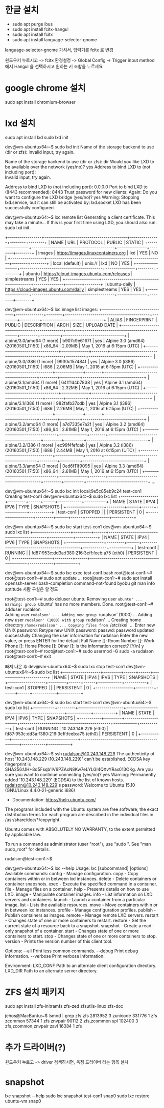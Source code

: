 # 한글 설치
* sudo apt purge ibus
* sudo apt install fcitx-hangul
* sudo apt install fcitx
* sudo apt install language-selector-gnome

language-selector-gnome 가셔서, 입력기를 fcitx 로 변경

윈도우키 누르시고 -> fcitx 환경설정 -> Global Config -> Trigger input method 에서 Hangul 을 선택하시고 원하는 키 조합을 누르세요


# google chrome 설치
sudo apt install chromium-browser

# lxd 설치
sudo apt install lxd
sudo lxd init

dev@vm-ubuntux64:~$ sudo lxd init
Name of the storage backend to use (dir or zfs): 
Invalid input, try again.

Name of the storage backend to use (dir or zfs): dir
Would you like LXD to be available over the network (yes/no)? yes
Address to bind LXD to (not including port):  
Invalid input, try again.

Address to bind LXD to (not including port): 0.0.0.0
Port to bind LXD to (8443 recommended): 8443
Trust password for new clients: 
Again: 
Do you want to configure the LXD bridge (yes/no)? yes
Warning: Stopping lxd.service, but it can still be activated by:
  lxd.socket
LXD has been successfully configured.

dev@vm-ubuntux64:~$ lxc remote list
Generating a client certificate. This may take a minute...
If this is your first time using LXD, you should also run: sudo lxd init

+-----------------+------------------------------------------+---------------+--------+--------+
|      NAME       |                   URL                    |   PROTOCOL    | PUBLIC | STATIC |
+-----------------+------------------------------------------+---------------+--------+--------+
| images          | https://images.linuxcontainers.org       | lxd           | YES    | NO     |
+-----------------+------------------------------------------+---------------+--------+--------+
| local (default) | unix://                                  | lxd           | NO     | YES    |
+-----------------+------------------------------------------+---------------+--------+--------+
| ubuntu          | https://cloud-images.ubuntu.com/releases | simplestreams | YES    | YES    |
+-----------------+------------------------------------------+---------------+--------+--------+
| ubuntu-daily    | https://cloud-images.ubuntu.com/daily    | simplestreams | YES    | YES    |
+-----------------+------------------------------------------+---------------+--------+--------+



dev@vm-ubuntux64:~$ lxc image list images:
+---------------------------------+--------------+--------+-------------------------------------------+---------+----------+-------------------------------+
|              ALIAS              | FINGERPRINT  | PUBLIC |                DESCRIPTION                |  ARCH   |   SIZE   |          UPLOAD DATE          |
+---------------------------------+--------------+--------+-------------------------------------------+---------+----------+-------------------------------+
| alpine/3.0/amd64 (1 more)       | b907c9e6167f | yes    | Alpine 3.0 (amd64) (20160501_17:50)       | x86_64  | 2.09MB   | May 1, 2016 at 6:15pm (UTC)   |
+---------------------------------+--------------+--------+-------------------------------------------+---------+----------+-------------------------------+
| alpine/3.0/i386 (1 more)        | 9930c157484f | yes    | Alpine 3.0 (i386) (20160501_17:50)        | i686    | 2.06MB   | May 1, 2016 at 6:15pm (UTC)   |
+---------------------------------+--------------+--------+-------------------------------------------+---------+----------+-------------------------------+
| alpine/3.1/amd64 (1 more)       | 641f1d4b7838 | yes    | Alpine 3.1 (amd64) (20160501_17:50)       | x86_64  | 2.32MB   | May 1, 2016 at 6:15pm (UTC)   |
+---------------------------------+--------------+--------+-------------------------------------------+---------+----------+-------------------------------+
| alpine/3.1/i386 (1 more)        | 982fafb37cdb | yes    | Alpine 3.1 (i386) (20160501_17:50)        | i686    | 2.26MB   | May 1, 2016 at 6:15pm (UTC)   |
+---------------------------------+--------------+--------+-------------------------------------------+---------+----------+-------------------------------+
| alpine/3.2/amd64 (1 more)       | a7d7335e7a2f | yes    | Alpine 3.2 (amd64) (20160501_17:50)       | x86_64  | 2.61MB   | May 1, 2016 at 6:15pm (UTC)   |
+---------------------------------+--------------+--------+-------------------------------------------+---------+----------+-------------------------------+
| alpine/3.2/i386 (1 more)        | ec99f4fefdab | yes    | Alpine 3.2 (i386) (20160501_17:50)        | i686    | 2.44MB   | May 1, 2016 at 6:15pm (UTC)   |
+---------------------------------+--------------+--------+-------------------------------------------+---------+----------+-------------------------------+
| alpine/3.3/amd64 (1 more)       | 0ed6f11f9095 | yes    | Alpine 3.3 (amd64) (20160501_17:50)       | x86_64  | 2.61MB   | May 1, 2016 at 6:15pm (UTC)   |
+---------------------------------+--------------+--------+-------------------------------------------+---------+----------+-------------------------------+
...


dev@vm-ubuntux64:~$ sudo lxc init local:9e5c85eb9c24 test-con1
Creating test-con1
dev@vm-ubuntux64:~$ sudo lxc list
+-------------------+---------+------+------+------------+-----------+
|       NAME        |  STATE  | IPV4 | IPV6 |    TYPE    | SNAPSHOTS |
+-------------------+---------+------+------+------------+-----------+
| test-con1         | STOPPED |      |      | PERSISTENT | 0         |
+-------------------+---------+------+------+------------+-----------+

dev@vm-ubuntux64:~$ sudo lxc start test-con1
dev@vm-ubuntux64:~$ sudo lxc list
+-------------------+---------+------+----------------------------------------------+------------+-----------+
|       NAME        |  STATE  | IPV4 |                     IPV6                     |    TYPE    | SNAPSHOTS |
+-------------------+---------+------+----------------------------------------------+------------+-----------+
| test-con1         | RUNNING |      | fd87:953c:dd3a:f380:216:3eff:feeb:a75 (eth0) | PERSISTENT | 0         |
+-------------------+---------+------+----------------------------------------------+------------+-----------+

dev@vm-ubuntux64:~$ sudo lxc exec test-con1 bash
root@test-con1:~# 
root@test-con1:~# sudo apt update
...
root@test-con1:~# sudo apt install openssh-server bash-completion command-not-found byobu git man info aptitude
사람 구실은 할 정도

root@test-con1:~# sudo deluser ubuntu
Removing user `ubuntu' ...
Warning: group `ubuntu' has no more members.
Done.
root@test-con1:~# adduser rudalson   
Adding user `rudalson' ...
Adding new group `rudalson' (1000) ...
Adding new user `rudalson' (1000) with group `rudalson' ...
Creating home directory `/home/rudalson' ...
Copying files from `/etc/skel' ...
Enter new UNIX password: 
Retype new UNIX password: 
passwd: password updated successfully
Changing the user information for rudalson
Enter the new value, or press ENTER for the default
	Full Name []: 
	Room Number []: 
	Work Phone []: 
	Home Phone []: 
	Other []: 
Is the information correct? [Y/n] y
root@test-con1:~# 
root@test-con1:~# sudo usermod -G sudo -a rudalson
root@test-con1:~# exit

빠져 나온 후
dev@vm-ubuntux64:~$ sudo lxc stop test-con1
dev@vm-ubuntux64:~$ sudo lxc list
+-------------------+---------+------+------+------------+-----------+
|       NAME        |  STATE  | IPV4 | IPV6 |    TYPE    | SNAPSHOTS |
+-------------------+---------+------+------+------------+-----------+
| test-con1         | STOPPED |      |      | PERSISTENT | 0         |
+-------------------+---------+------+------+------------+-----------+


dev@vm-ubuntux64:~$ sudo lxc start test-con1
dev@vm-ubuntux64:~$ sudo lxc list
+-----------+---------+-----------------------+----------------------------------------------+------------+-----------+
|   NAME    |  STATE  |         IPV4          |                     IPV6                     |    TYPE    | SNAPSHOTS |
+-----------+---------+-----------------------+----------------------------------------------+------------+-----------+
| test-con1 | RUNNING | 10.243.148.229 (eth0) | fd87:953c:dd3a:f380:216:3eff:feeb:a75 (eth0) | PERSISTENT | 0         |
+-----------+---------+-----------------------+----------------------------------------------+------------+-----------+

dev@vm-ubuntux64:~$ ssh rudalson@10.243.148.229
The authenticity of host '10.243.148.229 (10.243.148.229)' can't be established.
ECDSA key fingerprint is SHA256:UH+8d5Fsqb1lV6PZAxN8Kw7eLYLGI4QXvYRax013OKg.
Are you sure you want to continue connecting (yes/no)? yes
Warning: Permanently added '10.243.148.229' (ECDSA) to the list of known hosts.
rudalson@10.243.148.229's password: 
Welcome to Ubuntu 15.10 (GNU/Linux 4.4.0-21-generic i686)

 * Documentation:  https://help.ubuntu.com/

The programs included with the Ubuntu system are free software;
the exact distribution terms for each program are described in the
individual files in /usr/share/doc/*/copyright.

Ubuntu comes with ABSOLUTELY NO WARRANTY, to the extent permitted by
applicable law.

To run a command as administrator (user "root"), use "sudo <command>".
See "man sudo_root" for details.

rudalson@test-con1:~$

dev@vm-ubuntux64:~$ lxc --help
Usage: lxc [subcommand] [options]
Available commands:
	config     - Manage configuration.
	copy       - Copy containers within or in between lxd instances.
	delete     - Delete containers or container snapshots.
	exec       - Execute the specified command in a container.
	file       - Manage files on a container.
	help       - Presents details on how to use LXD.
	image      - Manipulate container images.
	info       - List information on LXD servers and containers.
	launch     - Launch a container from a particular image.
	list       - Lists the available resources.
	move       - Move containers within or in between lxd instances.
	profile    - Manage configuration profiles.
	publish    - Publish containers as images.
	remote     - Manage remote LXD servers.
	restart    - Changes state of one or more containers to restart.
	restore    - Set the current state of a resource back to a snapshot.
	snapshot   - Create a read-only snapshot of a container.
	start      - Changes state of one or more containers to start.
	stop       - Changes state of one or more containers to stop.
	version    - Prints the version number of this client tool.

Options:
  --all              Print less common commands.
  --debug            Print debug information.
  --verbose          Print verbose information.

Environment:
  LXD_CONF           Path to an alternate client configuration directory.
  LXD_DIR            Path to an alternate server directory.




# ZFS 설치 패키지
sudo apt install zfs-initramfs zfs-zed zfsutils-linux zfs-doc

jehos@MacBuntu:~$ lsmod | grep zfs
zfs                  2813952  3
zunicode              331776  1 zfs
zcommon                57344  1 zfs
znvpair                90112  2 zfs,zcommon
spl                   102400  3 zfs,zcommon,znvpair
zavl                   16384  1 zfs


# 추가 드라이버(?)
윈도우키 누르고 -> driver 검색하시면, 독점 드라이버 라는 항목 설치

# snapshot
lxc snapshot --help
sudo lxc snapshot test-con1 snap0
sudo lxc restore ubuntu-vm snap0
